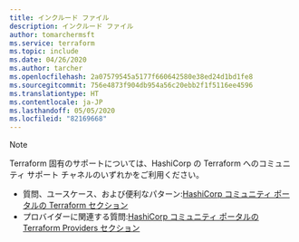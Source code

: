 ```yaml
---
title: インクルード ファイル
description: インクルード ファイル
author: tomarchermsft
ms.service: terraform
ms.topic: include
ms.date: 04/26/2020
ms.author: tarcher
ms.openlocfilehash: 2a07579545a5177f660642580e38ed24d1bd1fe8
ms.sourcegitcommit: 756e4873f904db954a56c20ebb2f1f5116ee4596
ms.translationtype: HT
ms.contentlocale: ja-JP
ms.lasthandoff: 05/05/2020
ms.locfileid: "82169668"
---
```

> [!NOTE]
> Terraform 固有のサポートについては、HashiCorp の Terraform へのコミュニティ サポート チャネルのいずれかをご利用ください。
>
> * 質問、ユースケース、および便利なパターン:[HashiCorp コミュニティ ポータルの Terraform セクション](https://discuss.hashicorp.com/c/terraform-core)
> * プロバイダーに関連する質問:[HashiCorp コミュニティ ポータルの Terraform Providers セクション](https://discuss.hashicorp.com/c/terraform-providers)
